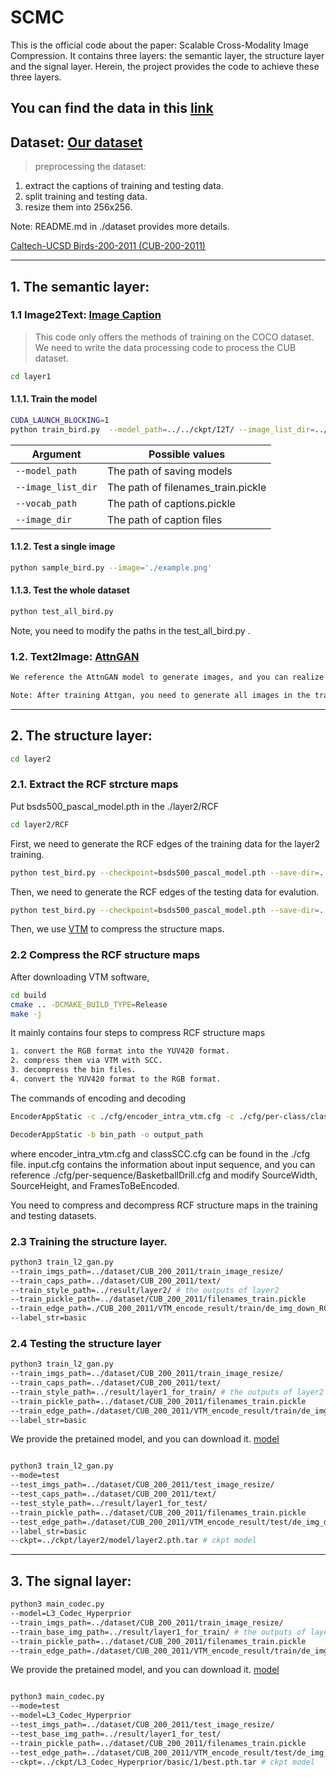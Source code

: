 # SCMC
This is the official code about the paper: Scalable Cross-Modality Image Compression.
It contains three layers: the semantic layer, the structure layer and the signal layer.
Herein, the project provides the code to achieve these three layers.

You can find the data in this [link](https://portland-my.sharepoint.com/:f:/g/personal/pinzhang6-c_my_cityu_edu_hk/Em81Y8mUbIpHl9v-h402j_YBY1yVpdwJpU73eqiqMk7j0Q?e=T7u2jZ)
---

## Dataset: [Our dataset](https://portland-my.sharepoint.com/:f:/g/personal/pinzhang6-c_my_cityu_edu_hk/Em81Y8mUbIpHl9v-h402j_YBY1yVpdwJpU73eqiqMk7j0Q?e=T7u2jZ)

> preprocessing the dataset: 
1. extract the captions of training and testing data.
2. split training and testing data.
3. resize them into 256x256.
   
Note:  README.md in ./dataset provides more details.

[Caltech-UCSD Birds-200-2011 (CUB-200-2011)](http://www.vision.caltech.edu/datasets/cub_200_2011/) 

---

## 1. The semantic layer:
### 1.1 Image2Text: [Image Caption](https://github.com/yunjey/pytorch-tutorial/tree/master/tutorials/03-advanced/image_captioning)
> This code only offers the methods of training on the COCO dataset.
> We need to write the data processing code to process the CUB dataset.

```bash
cd layer1
```

#### 1.1.1. Train the model

```bash
CUDA_LAUNCH_BLOCKING=1 
python train_bird.py  --model_path=../../ckpt/I2T/ --image_list_dir=../../dataset/CUB_200_2011/filenames_train.pickle --vocab_path=../../dataset/CUB_200_2011/captions.pickle --image_dir=../../dataset/CUB_200_2011/train_image_resize/ --caption_path=../../dataset/CUB_200_2011/text/
```


| Argument | Possible values |
|------|------|
| `--model_path` | The path of saving models|
| `--image_list_dir` | The path of filenames_train.pickle |
| `--vocab_path` | The path of captions.pickle |
| `--image_dir` | The path of caption files |

#### 1.1.2. Test a single image 

```bash
python sample_bird.py --image='./example.png'
```

#### 1.1.3. Test the whole dataset
```bash
python test_all_bird.py 
```
Note, you need to modify the paths in the test_all_bird.py .


### 1.2. Text2Image: [AttnGAN](https://github.com/taoxugit/AttnGAN)
```bash
We reference the AttnGAN model to generate images, and you can realize it following the "README.md" file provided via AttnGAN.

Note: After training Attgan, you need to generate all images in the training dataset, because the second layer is based on the results of the first layer.
```

---

## 2. The structure layer:
```bash
cd layer2
```

### 2.1. Extract the RCF strcture maps

Put bsds500_pascal_model.pth in the ./layer2/RCF
```bash
cd layer2/RCF
```

First, we need to generate the RCF edges of the training data for the layer2 training.
```bash
python test_bird.py --checkpoint=bsds500_pascal_model.pth --save-dir=../../results/layer2/RCF_train/ --dataset=../../dataset/CUB_200_2011/train_image_resize/
```

Then, we need to generate the RCF edges of the testing data for evalution.
```bash
python test_bird.py --checkpoint=bsds500_pascal_model.pth --save-dir=../../results/layer2/RCF_test/ --dataset=../../dataset/CUB_200_2011/test_image_resize/
```

Then, we use [VTM](https://vcgit.hhi.fraunhofer.de/jvet/VVCSoftware_VTM/-/tree/VTM-15.2) to compress the structure maps.

### 2.2 Compress the RCF structure maps
After downloading VTM software, 

```bash
cd build
cmake .. -DCMAKE_BUILD_TYPE=Release
make -j
```
It mainly contains four steps to compress RCF structure maps
```bash
1. convert the RGB format into the YUV420 format.
2. compress them via VTM with SCC.
3. decompress the bin files.
4. convert the YUV420 format to the RGB format.
```

The commands of encoding and decoding
```bash
EncoderAppStatic -c ./cfg/encoder_intra_vtm.cfg -c ./cfg/per-class/classSCC.cfg -c input.cfg -i input_path -b bin_path -q qp
```
```bash
DecoderAppStatic -b bin_path -o output_path
```

where encoder_intra_vtm.cfg and classSCC.cfg can be found in the ./cfg file. input.cfg contains the information about input sequence, and you can reference ./cfg/per-sequence/BasketballDrill.cfg and modify SourceWidth, SourceHeight, and FramesToBeEncoded.

You need to compress and decompress RCF structure maps in the training and testing datasets.

### 2.3 Training the structure layer.
```bash
python3 train_l2_gan.py 
--train_imgs_path=../dataset/CUB_200_2011/train_image_resize/ 
--train_caps_path=../dataset/CUB_200_2011/text/ 
--train_style_path=../result/layer2/ # the outputs of layer2
--train_pickle_path=../dataset/CUB_200_2011/filenames_train.pickle 
--train_edge_path=./CUB_200_2011/VTM_encode_result/train/de_img_down_RCF/50/ #decoded structure maps
--label_str=basic 
```

### 2.4 Testing the structure layer
```bash
python3 train_l2_gan.py 
--train_imgs_path=../dataset/CUB_200_2011/train_image_resize/ 
--train_caps_path=../dataset/CUB_200_2011/text/ 
--train_style_path=../result/layer1_for_train/ # the outputs of layer2
--train_pickle_path=../dataset/CUB_200_2011/filenames_train.pickle 
--train_edge_path=./dataset/CUB_200_2011/VTM_encode_result/train/de_img_down_RCF/50/ #decoded structure maps
--label_str=basic 
```

We provide the pretained model, and you can download it. [model]()
```bash

python3 train_l2_gan.py 
--mode=test 
--test_imgs_path=../dataset/CUB_200_2011/test_image_resize/  
--test_caps_path=../dataset/CUB_200_2011/text/  
--test_style_path=../result/layer1_for_test/  
--train_pickle_path=../dataset/CUB_200_2011/filenames_train.pickle  
--test_edge_path=./dataset/CUB_200_2011/VTM_encode_result/test/de_img_down_RCF/50/ # decoded structure maps of testing dataset
--label_str=basic  
--ckpt=../ckpt/layer2/model/layer2.pth.tar # ckpt model
```

---

## 3. The signal layer:

```bash
python3 main_codec.py 
--model=L3_Codec_Hyperprior
--train_imgs_path=../dataset/CUB_200_2011/train_image_resize/ 
--train_base_img_path=../result/layer1_for_train/ # the outputs of layer2
--train_pickle_path=../dataset/CUB_200_2011/filenames_train.pickle 
--train_edge_path=./dataset/CUB_200_2011/VTM_encode_result/train/de_img_down_RCF/50/ #decoded structure maps
```

We provide the pretained model, and you can download it. [model](https://portland-my.sharepoint.com/:f:/g/personal/pinzhang6-c_my_cityu_edu_hk/Em81Y8mUbIpHl9v-h402j_YBY1yVpdwJpU73eqiqMk7j0Q?e=T7u2jZ)
```bash

python3 main_codec.py
--mode=test 
--model=L3_Codec_Hyperprior
--test_imgs_path=../dataset/CUB_200_2011/test_image_resize/  
--test_base_img_path=../result/layer1_for_test/  
--train_pickle_path=../dataset/CUB_200_2011/filenames_train.pickle  
--test_edge_path=../dataset/CUB_200_2011/VTM_encode_result/test/de_img_down_RCF/50/ # decoded structure maps of testing dataset
--ckpt=../ckpt/L3_Codec_Hyperprior/basic/1/best.pth.tar # ckpt model
```


